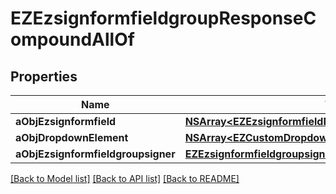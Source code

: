 # EZEzsignformfieldgroupResponseCompoundAllOf

## Properties
Name | Type | Description | Notes
------------ | ------------- | ------------- | -------------
**aObjEzsignformfield** | [**NSArray&lt;EZEzsignformfieldResponseCompound&gt;***](EZEzsignformfieldResponseCompound.md) |  | 
**aObjDropdownElement** | [**NSArray&lt;EZCustomDropdownElementResponseCompound&gt;***](EZCustomDropdownElementResponseCompound.md) |  | [optional] 
**aObjEzsignformfieldgroupsigner** | [**EZEzsignformfieldgroupsignerResponseCompound***](EZEzsignformfieldgroupsignerResponseCompound.md) |  | 

[[Back to Model list]](../README.md#documentation-for-models) [[Back to API list]](../README.md#documentation-for-api-endpoints) [[Back to README]](../README.md)


